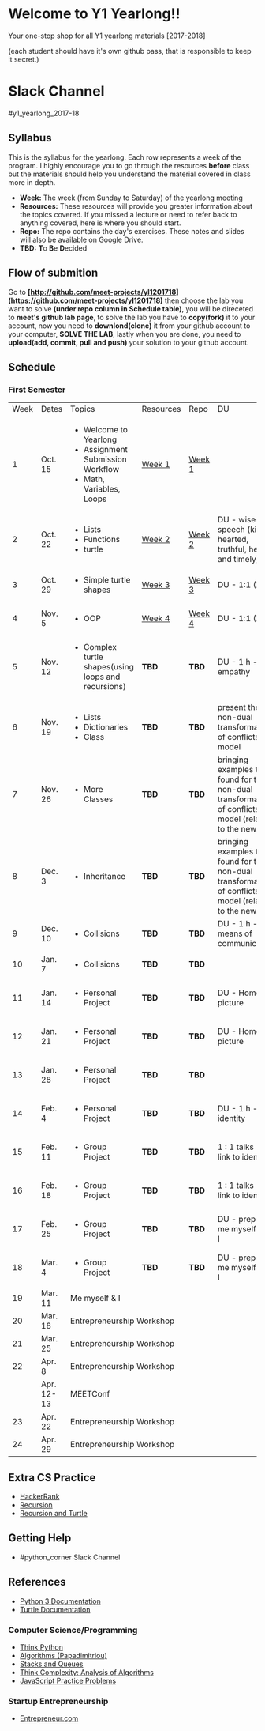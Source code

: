 # Welcome to Y1 Yearlong!! 
Your one-stop shop for all Y1 yearlong materials [2017-2018]

(each student should have it's own github pass, that is responsible to keep it secret.)

# Slack Channel
 #y1_yearlong_2017-18

## Syllabus

This is the syllabus for the yearlong.  Each row represents a week of the program.  I highly encourage you to go through the resources <b>before</b> class but the materials should help you understand the material covered in class more in depth.  

* **Week:** The week (from Sunday to Saturday) of the yearlong meeting
* **Resources:** These resources will provide you greater information about the topics covered.  If you missed a lecture or need to refer back to anything covered, here is where you should start. 
* **Repo:** The repo contains the day's exercises.  These notes and slides will also be available on Google Drive.
* **TBD:** **T**o **B**e **D**ecided


## Flow of submition
Go to **[http://github.com/meet-projects/yl1201718](https://github.com/meet-projects/yl1201718)** then choose the lab you want to solve **(under repo column in Schedule table)**, you will be direceted to **meet's github lab page**, to solve the lab you have to **copy(fork)** it to your account, now you need to **downlond(clone)** it from your github account to your computer, **SOLVE THE LAB**, lastly when you are done, you need to **upload(add, commit, pull and push)** your solution to your github account.

## Schedule 
### First Semester 
<table >
<tr>
    <td style="width: 10%;">Week </td>
    <td style="width: 10%;"> Dates </td>
    <td style="width: 35%;"> Topics </td>
    <td style="width: 10%;"> Resources </td>
    <td style="width: 10%;"> Repo </td>
    <td style="width: 25%;"> DU </td>
</tr>
<tr>
    <td> 1 </td>
    <td> Oct. 15 </td>
    <td>
        <ul>
            <li> Welcome to Yearlong </li>
            <li> Assignment Submission Workflow</li>
            <li>Math, Variables, Loops</li>
        </ul>
    </td>
    <td>
        <a target="_blank" href="https://docs.google.com/presentation/d/1soYMSL6mR1kiBB-K7oUxyIsPe1Axswo413Tn3qlXsUg/edit#slide=id.ge2ffea06c_0_0">Week 1</a>
    </td>
    <td> <a target="_blank" href="https://docs.google.com/document/d/1VuUZ8kIc1SFBtPEpoiG-neMffNnYY1w8FboenWvwFGk">Week 1</a></td>
    </td>
    <td></td>
</tr>
<tr>
    <td> 2 </td>
    <td> Oct. 22 </td>
    <td>
        <ul>
            <li>Lists </li>
            <li>Functions </li>
            <li>turtle</li>
        </ul>
    </td>
    <td>
        <a target="_blank" href="https://docs.google.com/presentation/d/1DomZW6nUT1E_clMF6RuUvUXVw6odGGzj_UWjvJ1HGwo">Week 2</a>
    </td>
    <td> <a target="_blank" href="https://docs.google.com/document/d/1HYV90LshD4oafhQ5cVmP7h_0l8hMphDgpNSmC-W9WUM/edit">Week 2 </a></td>
    <td>
        DU - wise speech (kind hearted, truthful, helpful and timely).
    </td>
</tr>
<tr>
    <td> 3 </td>
    <td> Oct. 29 </td>
    <td>
        <ul>
            <li>Simple turtle shapes</li>
        </ul>
    </td>
 <td> <a href="https://docs.google.com/presentation/d/1baejebQatthQThIbzY2kiZmfyrJeEUIkE-JEW_AlRSU/edit?usp=sharing">Week 3</a> </td>
    <td> <a href="https://docs.google.com/document/d/1rkR32YjRQOee4krdv91qUOAJhd-2m01khrWM6iEE-8s/edit?usp=sharing">Week 3</a> </td>
    <td>
        DU - 1:1 (X2)
    </td>
</tr>
<tr>
    <td> 4 </td>
    <td> Nov. 5 </td>  
    <td>
        <ul>
            <li>OOP</li>
        </ul>
    </td>
    <td> <a href="https://docs.google.com/presentation/d/1lh9jaktULgUyy1yiJ0Tg5W7iKVNyAyCbFRCasyUibQA/edit?usp=sharing">Week 4</a> </td>
    <td> <a href="https://docs.google.com/document/d/1kWsv1c33vjEybFQM5WGeCXJxNCcj5otVh_tjr2cQjJk/edit?usp=sharing">Week 4</b> </td>
    <td>
        DU - 1:1 (X2)
    </td>
</tr>
<tr>
    <td> 5 </td>
    <td> Nov. 12 </td>
    <td>
        <ul>
            <li>Complex turtle shapes(using loops and recursions)</li>
        </ul>
    </td>
    <td> <b>TBD</b> </td>
    <td> <b>TBD</b> </td>
    <td>
        DU - 1 h - empathy
    </td>
</tr>
<tr>
    <td> 6 </td>
    <td> Nov. 19 </td>
    <td>
        <ul>
            <li> Lists </li>
            <li> Dictionaries </li>
            <li> Class </li>
        </ul>
    </td>
    <td> <b>TBD</b> </td>
    <td> <b>TBD</b> </td>
    <td>
        present the non-dual transformation of conflicts model
    </td>
</tr>
<tr>
    <td> 7 </td>
    <td> Nov. 26 </td>
    <td>
        <ul>
            <li> More Classes </li>
        </ul>
    </td>
    <td> <b>TBD</b> </td>
    <td> <b>TBD</b> </td>
    <td>
        bringing examples they found for the non-dual transformation of conflicts model (related to the news)
    </td>
</tr>
<tr>
    <td> 8 </td>
    <td> Dec. 3 </td>
    <td>
        <ul>
            <li> Inheritance </li>
        </ul>
    </td>
    <td> <b>TBD</b> </td>
    <td> <b>TBD</b> </td>
    <td>
        bringing examples they found for the non-dual transformation of conflicts model (related to the news)
    </td>
</tr>
<tr>
    <td> 9 </td>
    <td> Dec. 10 </td>
    <td>
        <ul>
            <li> Collisions </li>
        </ul>
    </td>
    <td> <b>TBD</b> </td>
    <td> <b>TBD</b> </td>
    <td>
        DU - 1 h - means of communication
    </td>
</tr>
<tr>
    <td> 10 </td>
    <td> Jan. 7 </td>
    <td>
        <ul>
            <li> Collisions </li>
        </ul>
    </td>
    <td> <b>TBD</b> </td>
    <td> <b>TBD</b> </td>
    <td></td>
</tr>
<tr>
    <td> 11 </td>
    <td> Jan. 14 </td>
    <td>
        <ul>
            <li> Personal Project </li>
        </ul>
    </td>
    <td> <b>TBD</b> </td>
    <td> <b>TBD</b> </td>
    <td>
        DU - Home picture
    </td>
</tr>
<tr>
    <td> 12 </td>
    <td> Jan. 21 </td>
    <td>
        <ul>
            <li> Personal Project </li>
        </ul>
    </td>
    <td> <b>TBD</b> </td>
    <td> <b>TBD</b> </td>
    <td>
        DU - Home picture
    </td>
</tr>
<tr>
    <td> 13 </td>
    <td> Jan. 28 </td>
    <td>
        <ul>
            <li> Personal Project </li>
        </ul>
    </td>
    <td> <b>TBD</b> </td>
    <td> <b>TBD</b> </td>
    <td></td>
</tr>
<tr>
    <td> 14 </td>
    <td> Feb. 4 </td>
    <td>
        <ul>
            <li> Personal Project </li>
        </ul>
    </td>
    <td> <b>TBD</b> </td>
    <td> <b>TBD</b> </td>
    <td>
        DU - 1 h - identity
    </td>
</tr>
<tr>
    <td> 15 </td>
    <td> Feb. 11 </td>
    <td>
        <ul>
            <li> Group Project </li>
        </ul>
    </td>
    <td> <b>TBD</b> </td>
    <td> <b>TBD</b> </td>
    <td>
        1 : 1 talks - link to identity
    </td>
</tr>
<tr>
    <td> 16 </td>
    <td> Feb. 18 </td>
    <td>
        <ul>
            <li> Group Project </li>
        </ul>
    </td>
    <td> <b>TBD</b> </td>
    <td> <b>TBD</b> </td>
    <td>
        1 : 1 talks - link to identity 
    </td>
</tr>
<tr>
    <td> 17 </td>
    <td> Feb. 25 </td>
    <td>
        <ul>
            <li> Group Project </li>
        </ul>
    </td>
    <td> <b>TBD</b> </td>
    <td> <b>TBD</b> </td>
    <td>
        DU - prep for me myself and I
    </td>
</tr>
<tr>
    <td> 18 </td>
    <td> Mar. 4 </td>
    <td>
        <ul>
            <li> Group Project </li>
        </ul>
    </td>
    <td> <b>TBD</b> </td>
    <td> <b>TBD</b> </td>
    <td>
        DU - prep for me myself and I
    </td>
</tr>
<tr>
    <td> 19 </td>
    <td> Mar. 11 </td>
    <td COLSPAN=5> Me myself & I </td>
</tr>
<tr>
    <td> 20 </td>
    <td> Mar. 18 </td>
    <td colspan=5> Entrepreneurship Workshop </td>
</tr>
<tr>
    <td> 21 </td>
    <td> Mar. 25 </td>
    <td colspan=5> Entrepreneurship Workshop </td>
</tr>
<tr>
    <td> 22 </td>
    <td> Apr. 8 </td>
    <td colspan=5> Entrepreneurship Workshop </td>
</tr>
<tr>
    <td></td>
    <td>Apr. 12-13</td>
    <td colspan=5>MEETConf</td>
</tr>
<tr>
    <td> 23 </td>
    <td> Apr. 22 </td>
    <td colspan=5> Entrepreneurship Workshop </td>
</tr>
<tr>
    <td> 24 </td>
    <td> Apr. 29 </td>
    <td colspan=5> Entrepreneurship Workshop </td>
</tr>
<table>
    


## Extra CS Practice
* [HackerRank](http://www.hackerrank.com)
* [Recursion](https://drive.google.com/open?id=1ajcyff4zwi6R1sSrZ-IyEfVWITdhU9j8-9C9hgJ7n7k)
* [Recursion and Turtle](https://drive.google.com/open?id=1aPp01PZaIcAmDN1fh6SeqvetcveTv8F3xWS_MA2ERnw)

## Getting Help
* #python_corner Slack Channel


## References
* [Python 3 Documentation](https://docs.python.org/3/)
* [Turtle Documentation](https://docs.python.org/3.0/library/turtle.html)


### Computer Science/Programming

* [Think Python](http://www.greenteapress.com/thinkpython/thinkpython.html)
* [Algorithms (Papadimitriou)](http://www.cs.berkeley.edu/~vazirani/algorithms)
* [Stacks and Queues](https://github.com/zipfian/graph-datastructures/tree/master/lecture/stacks_and_queues.md)
* [Think Complexity: Analysis of Algorithms](http://www.greenteapress.com/compmod/html/thinkcomplexity004.html)
* [JavaScript Practice Problems](http://www.w3resource.com/javascript-exercises/)

### Startup Entrepreneurship
* [Entrepreneur.com](https://www.entrepreneur.com/)


 
